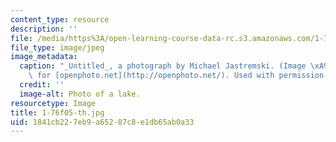 ```yaml
---
content_type: resource
description: ''
file: /media/https%3A/open-learning-course-data-rc.s3.amazonaws.com/1-76-aquatic-chemistry-fall-2005/1841cb227eb9a65287c8e1db65ab0a33_1-76f05-th.jpg
file_type: image/jpeg
image_metadata:
  caption: "_Untitled_, a photograph by Michael Jastremski. (Image \xA9 Michael Jastremski\
    \ for [openphoto.net](http://openphoto.net/). Used with permission.)"
  credit: ''
  image-alt: Photo of a lake.
resourcetype: Image
title: 1-76f05-th.jpg
uid: 1841cb22-7eb9-a652-87c8-e1db65ab0a33
---
```

